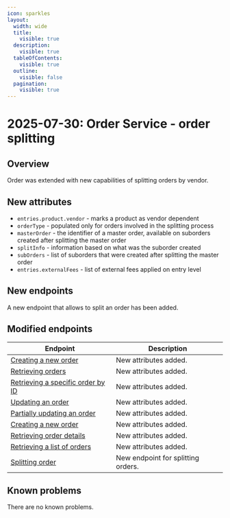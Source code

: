 ```yaml
---
icon: sparkles
layout:
  width: wide 
  title:
    visible: true
  description:
    visible: true
  tableOfContents:
    visible: true
  outline:
    visible: false
  pagination:
    visible: true
---
```


# 2025-07-30: Order Service - order splitting

## Overview
Order was extended with new capabilities of splitting orders by vendor.

## New attributes
- `entries.product.vendor` - marks a product as vendor dependent
- `orderType` - populated only for orders involved in the splitting process
- `masterOrder` - the identifier of a master order, available on suborders created after splitting the master order
- `splitInfo` - information based on what was the suborder created
- `subOrders` - list of suborders that were created after splitting the master order
- `entries.externalFees` - list of external fees applied on entry level

## New endpoints
A new endpoint that allows to split an order has been added.


## Modified endpoints

| Endpoint                                                                                                                                                                                            | Description                        |
|-----------------------------------------------------------------------------------------------------------------------------------------------------------------------------------------------------|------------------------------------|
| [Creating a new order](https://developer.emporix.io/api-guides-and-references/orders/order/api-reference/orders-tenant-managed#post-order-v2-tenant-salesorders)                                    | New attributes added.              |
| [Retrieving orders](https://developer.emporix.io/api-references/api-guides/orders/order/api-reference/orders-tenant-managed)                                                         | New attributes added.              |
| [Retrieving a specific order by ID](https://developer.emporix.io/api-references/api-guides/orders/order/api-reference/orders-tenant-managed#get-order-v2-tenant-salesorders-orderid) | New attributes added.              |
| [Updating an order](https://developer.emporix.io/api-references/api-guides/orders/order/api-reference/orders-tenant-managed#put-order-v2-tenant-salesorders-orderid)                 | New attributes added.              |
| [Partially updating an order](https://developer.emporix.io/api-references/api-guides/orders/order/api-reference/orders-tenant-managed#patch-order-v2-tenant-salesorders-orderid)     | New attributes added.              |
| [Creating a new order](https://developer.emporix.io/api-references/api-guides/orders/order/api-reference/orders-customer-managed#post-order-v2-tenant-orders)                        | New attributes added.              |
| [Retrieving order details](https://developer.emporix.io/api-references/api-guides/orders/order/api-reference/orders-customer-managed#get-order-v2-tenant-orders-orderid)             | New attributes added.              |
| [Retrieving a list of orders](https://developer.emporix.io/api-references/api-guides/orders/order/api-reference/orders-customer-managed#get-order-v2-tenant-orders)                  | New attributes added.              |
| [Splitting order](https://developer.emporix.io/api-references/api-guides/orders/order/api-reference/orders-tenant-managed#post-order-v2-tenant-salesorders-orderid-split)          | New endpoint for splitting orders. |


## Known problems

There are no known problems.
